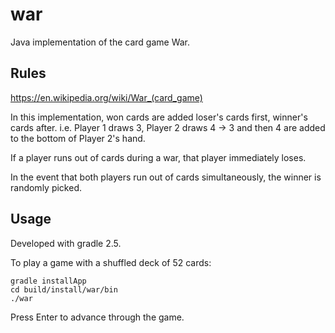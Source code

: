# war
Java implementation of the card game War.

## Rules
https://en.wikipedia.org/wiki/War_(card_game)

In this implementation, won cards are added loser's cards first, winner's cards after.
i.e. Player 1 draws 3, Player 2 draws 4 -> 3 and then 4 are added to the bottom of Player 2's hand.

If a player runs out of cards during a war, that player immediately loses.

In the event that both players run out of cards simultaneously, the winner is randomly picked.

## Usage
Developed with gradle 2.5.

To play a game with a shuffled deck of 52 cards:
<pre><code>gradle installApp
cd build/install/war/bin
./war
</code></pre>

Press Enter to advance through the game.
